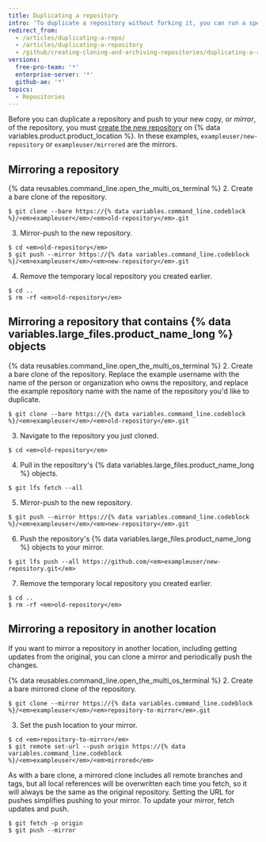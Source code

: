 ```yaml
---
title: Duplicating a repository
intro: 'To duplicate a repository without forking it, you can run a special clone command, then mirror-push to the new repository.'
redirect_from:
  - /articles/duplicating-a-repo/
  - /articles/duplicating-a-repository
  - /github/creating-cloning-and-archiving-repositories/duplicating-a-repository
versions:
  free-pro-team: '*'
  enterprise-server: '*'
  github-ae: '*'
topics:
  - Repositories
---
```

Before you can duplicate a repository and push to your new copy, or _mirror_, of the repository, you must [create the new repository](/articles/creating-a-new-repository) on {% data variables.product.product_location %}. In these examples, `exampleuser/new-repository` or `exampleuser/mirrored` are the mirrors.

## Mirroring a repository

{% data reusables.command_line.open_the_multi_os_terminal %}
2. Create a bare clone of the repository.
  ```shell
  $ git clone --bare https://{% data variables.command_line.codeblock %}/<em>exampleuser</em>/<em>old-repository</em>.git
  ```
3. Mirror-push to the new repository.
  ```shell
  $ cd <em>old-repository</em>
  $ git push --mirror https://{% data variables.command_line.codeblock %}/<em>exampleuser</em>/<em>new-repository</em>.git
  ```
4. Remove the temporary local repository you created earlier.
  ```shell
  $ cd ..
  $ rm -rf <em>old-repository</em>
  ```

## Mirroring a repository that contains {% data variables.large_files.product_name_long %} objects

{% data reusables.command_line.open_the_multi_os_terminal %}
2. Create a bare clone of the repository. Replace the example username with the name of the person or organization who owns the repository, and replace the example repository name with the name of the repository you'd like to duplicate.
  ```shell
  $ git clone --bare https://{% data variables.command_line.codeblock %}/<em>exampleuser</em>/<em>old-repository</em>.git
  ```
3. Navigate to the repository you just cloned.
  ```shell
  $ cd <em>old-repository</em>
  ```
4. Pull in the repository's {% data variables.large_files.product_name_long %} objects.
  ```shell
  $ git lfs fetch --all
  ```
5. Mirror-push to the new repository.
  ```shell
  $ git push --mirror https://{% data variables.command_line.codeblock %}/<em>exampleuser</em>/<em>new-repository</em>.git
  ```
6. Push the repository's {% data variables.large_files.product_name_long %} objects to your mirror.
  ```shell
  $ git lfs push --all https://github.com/<em>exampleuser/new-repository.git</em>
  ```
7. Remove the temporary local repository you created earlier.
  ```shell
  $ cd ..
  $ rm -rf <em>old-repository</em>
  ```

## Mirroring a repository in another location

If you want to mirror a repository in another location, including getting updates from the original, you can clone a mirror and periodically push the changes.

{% data reusables.command_line.open_the_multi_os_terminal %}
2. Create a bare mirrored clone of the repository.
  ```shell
  $ git clone --mirror https://{% data variables.command_line.codeblock %}/<em>exampleuser</em>/<em>repository-to-mirror</em>.git
  ```
3. Set the push location to your mirror.
  ```shell
  $ cd <em>repository-to-mirror</em>
  $ git remote set-url --push origin https://{% data variables.command_line.codeblock %}/<em>exampleuser</em>/<em>mirrored</em>
  ```

As with a bare clone, a mirrored clone includes all remote branches and tags, but all local references will be overwritten each time you fetch, so it will always be the same as the original repository. Setting the URL for pushes simplifies pushing to your mirror. To update your mirror, fetch updates and push.

```shell
$ git fetch -p origin
$ git push --mirror
```
